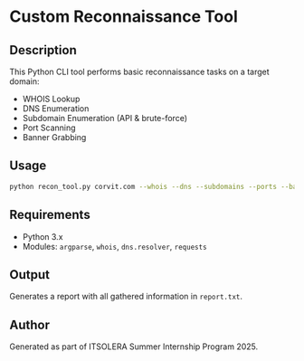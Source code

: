 # Custom Reconnaissance Tool

## Description
This Python CLI tool performs basic reconnaissance tasks on a target domain:
- WHOIS Lookup
- DNS Enumeration
- Subdomain Enumeration (API & brute-force)
- Port Scanning
- Banner Grabbing

## Usage
```bash
python recon_tool.py corvit.com --whois --dns --subdomains --ports --banner 80 --verbose --report report.txt
```

## Requirements
- Python 3.x
- Modules: `argparse`, `whois`, `dns.resolver`, `requests`

## Output
Generates a report with all gathered information in `report.txt`.

## Author
Generated as part of ITSOLERA Summer Internship Program 2025.
